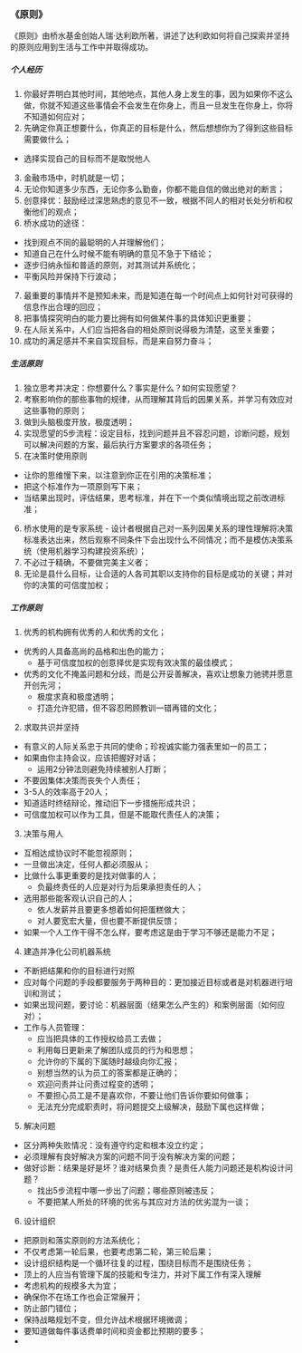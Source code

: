 ### 《原则》

《原则》由桥水基金创始人瑞·达利欧所著，讲述了达利欧如何将自己探索并坚持的原则应用到生活与工作中并取得成功。

##### 个人经历
1. 你最好弄明白其他时间，其他地点，其他人身上发生的事，因为如果你不这么做，你就不知道这些事情会不会发生在你身上，而且一旦发生在你身上，你将不知道如何应对；
2. 先确定你真正想要什么，你真正的目标是什么，然后想想你为了得到这些目标需要做什么；
  - 选择实现自己的目标而不是取悦他人
3. 金融市场中，时机就是一切；
4. 无论你知道多少东西，无论你多么勤奋，你都不能自信的做出绝对的断言；
5. 创意择优：鼓励经过深思熟虑的意见不一致，根据不同人的相对长处分析和权衡他们的观点；
6. 桥水成功的途径：
  - 找到观点不同的最聪明的人并理解他们；
  - 知道自己在什么时候不能有明确的意见不急于下结论；
  - 逐步归纳永恒和普适的原则，对其测试并系统化；
  - 平衡风险并保持下行波动；
7. 最重要的事情并不是预知未来，而是知道在每一个时间点上如何针对可获得的信息作出合理的回应；
8. 把事情探究明白的能力要比拥有如何做某件事的具体知识更重要；
9. 在人际关系中，人们应当把各自的相处原则说得极为清楚，这至关重要；
10. 成功的满足感并不来自实现目标，而是来自努力奋斗；


##### 生活原则
1. 独立思考并决定：你想要什么？事实是什么？如何实现愿望？
2. 考察影响你的那些事物的规律，从而理解其背后的因果关系，并学习有效应对这些事物的原则；
3. 做到头脑极度开放，极度透明；
4. 实现愿望的5步流程：设定目标，找到问题并且不容忍问题，诊断问题，规划可以解决问题的方案，最后执行方案要求的各项任务；
5. 在决策时使用原则
  - 让你的思维慢下来，以注意到你正在引用的决策标准；
  - 把这个标准作为一项原则写下来；
  - 当结果出现时，评估结果，思考标准，并在下一个类似情境出现之前改进标准；
6. 桥水使用的是专家系统 - 设计者根据自己对一系列因果关系的理性理解将决策标准表达出来，然后观察不同条件下会出现什么不同情况；而不是模仿决策系统（使用机器学习构建投资系统）；
7. 不必过于精确，不要做完美主义者； 
8. 无论是县什么目标，让合适的人各司其职以支持你的目标是成功的关键；并对你的决策的可信度加权；


##### 工作原则
1. 优秀的机构拥有优秀的人和优秀的文化；
  - 优秀的人具备高尚的品格和出色的能力；
    - 基于可信度加权的创意择优是实现有效决策的最佳模式；
  - 优秀的文化不掩盖问题和分歧，而是公开妥善解决，喜欢让想象力驰骋并愿意开创先河；
    - 极度求真和极度透明；
    - 打造允许犯错，但不容忍罔顾教训一错再错的文化；
2. 求取共识并坚持
  - 有意义的人际关系忠于共同的使命；珍视诚实能力强表里如一的员工；
  - 如果由你主持会议，应该把握好对话；
    - 运用2分钟法则避免持续被别人打断；
  - 不要因集体决策而丧失个人责任；
  - 3-5人的效率高于20人；
  - 知道适时终结辩论，推动旧下一步措施形成共识；
  - 可信度加权可以作为工具，但是不能取代责任人的决策；
3. 决策与用人
  - 互相达成协议时不能忽视原则；
  - 一旦做出决定，任何人都必须服从；
  - 比做什么事更重要的是找对做事的人；
    - 负最终责任的人应是对行为后果承担责任的人；
  - 选用那些能客观认识自己的人；
    - 依人发薪并且要更多想着如何把蛋糕做大；
    - 对人要宽宏大量，但也要不断提供反馈；
  - 如果一个人工作干得不怎么样，要考虑这是由于学习不够还是能力不足；
4. 建造并净化公司机器系统
  - 不断把结果和你的目标进行对照
  - 应对每个问题的手段都要服务于两种目的：更加接近目标或者是对机器进行培训和测试；
  - 如果出现问题，要讨论：机器层面（结果怎么产生的）和案例层面（如何应对）；
  - 工作与人员管理：
    - 应当把具体的工作授权给员工去做；
    - 利用每日更新来了解团队成员的行为和思想；
    - 允许你的下属的下属随时越级向你汇报；
    - 别想当然的认为员工的答案都是正确的；
    - 欢迎问责并让问责过程变的透明；
    - 不要担心员工是不是喜欢你，不要让他们告诉你要如何做事；
    - 无法充分完成职责时，将问题提交上级解决，鼓励下属也这样做；
5. 解决问题
  - 区分两种失败情况：没有遵守约定和根本没立约定；
  - 必须理解有良好解决方案的问题不同于没有解决方案的问题；
  - 做好诊断：结果是好是坏？谁对结果负责？是责任人能力问题还是机构设计问题？
    - 找出5步流程中哪一步出了问题；哪些原则被违反；
    - 不要把某人所处的环境的优劣与其应对方法的优劣混为一谈；
6. 设计组织
  - 把原则和落实原则的方法系统化；
  - 不仅考虑第一轮后果，也要考虑第二轮，第三轮后果；
  - 设计组织结构是一个循环往复的过程，围绕目标而不是围绕任务；
  - 顶上的人应当有管理下属的技能和专注力，并对下属工作有深入理解
  - 考虑机构的规模多大为宜；
  - 确保你不在场工作也会正常展开；
  - 防止部门错位；
  - 保持战略规划不变，但允许战术根据环境微调；
  - 要知道做每件事话费单时间和资金都比预期的要多；
  - 
